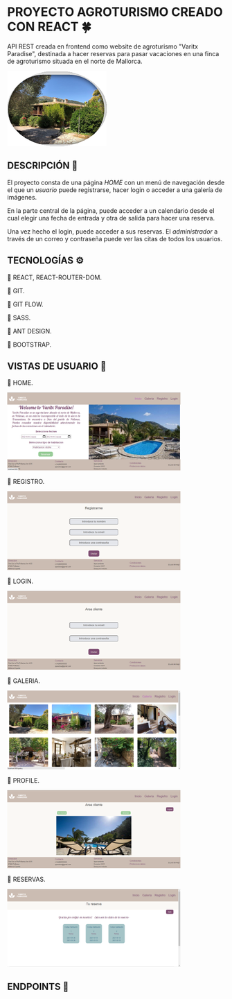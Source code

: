 # PROYECTO AGROTURISMO CREADO CON REACT :four_leaf_clover:

API REST creada en frontend como website de agroturismo "Varitx Paradise", destinada a hacer reservas para pasar vacaciones en una finca de agroturismo situada en el norte de Mallorca. 

![Screenshot](public/images/logo_casa_vistas.png)

## DESCRIPCIÓN :open_book:

El proyecto consta de una página *HOME* con un menú de navegación desde el que un *usuario* puede registrarse, hacer login o acceder a una galería de imágenes.

En la parte central de la página, puede acceder a un calendario desde el cual elegir una fecha de entrada y otra de salida para hacer una reserva.

Una vez hecho el login, puede acceder a sus reservas.
El *administrador* a través de un correo y contraseña puede ver las citas de todos los usuarios.

## TECNOLOGÍAS :gear:

:large_blue_circle: REACT, REACT-ROUTER-DOM.

:large_blue_circle: GIT.

:large_blue_circle: GIT FLOW.

:large_blue_circle: SASS.

:large_blue_circle: ANT DESIGN.

:large_blue_circle: BOOTSTRAP.

## VISTAS DE USUARIO :bust_in_silhouette:

:radio_button: HOME.

![Screenshot](public/images/home.png)

:radio_button: REGISTRO.

![Screenshot](public/images/registro.png)

:radio_button: LOGIN.

![Screenshot](public/images/login.png)

:radio_button: GALERIA.

![Screenshot](public/images/galeria.png)

:radio_button: PROFILE.

![Screenshot](public/images/profile.png)

:radio_button: RESERVAS.

![Screenshot](public/images/reservas.png)


## ENDPOINTS :link:

